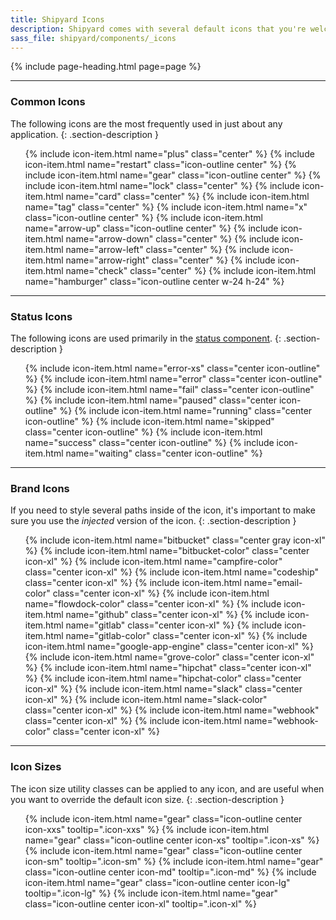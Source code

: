 ```yaml
---
title: Shipyard Icons
description: Shipyard comes with several default icons that you're welcome to use on any project. Each icon has been designed on a pixel grid at the small size possible, but can be scaled up to any size you like simply by changing the `width` and `height` in the CSS.
sass_file: shipyard/components/_icons
---
```


{% include page-heading.html page=page %}

---

### Common Icons
The following icons are the most frequently used in just about any application.
{: .section-description }

<ul class="icon-list col-container">
  {% include icon-item.html name="plus" class="center" %}
  {% include icon-item.html name="restart" class="icon-outline center" %}
  {% include icon-item.html name="gear" class="icon-outline center" %}
  {% include icon-item.html name="lock" class="center" %}
  {% include icon-item.html name="card" class="center" %}
  {% include icon-item.html name="tag" class="center" %}
  {% include icon-item.html name="x" class="icon-outline center" %}
  {% include icon-item.html name="arrow-up" class="icon-outline center" %}
  {% include icon-item.html name="arrow-down" class="center" %}
  {% include icon-item.html name="arrow-left" class="center" %}
  {% include icon-item.html name="arrow-right" class="center" %}
  {% include icon-item.html name="check" class="center" %}
  {% include icon-item.html name="hamburger" class="icon-outline center w-24 h-24" %}
</ul>

---

### Status Icons
The following icons are used primarily in the <a href="{{ site.baseurl }}/components/statuses">status component</a>.
{: .section-description }

<ul class="icon-list col-container">
  {% include icon-item.html name="error-xs" class="center icon-outline" %}
  {% include icon-item.html name="error" class="center icon-outline" %}
  {% include icon-item.html name="fail" class="center icon-outline" %}
  {% include icon-item.html name="paused" class="center icon-outline" %}
  {% include icon-item.html name="running" class="center icon-outline" %}
  {% include icon-item.html name="skipped" class="center icon-outline" %}
  {% include icon-item.html name="success" class="center icon-outline" %}
  {% include icon-item.html name="waiting" class="center icon-outline" %}
</ul>

---

### Brand Icons
If you need to style several paths inside of the icon, it's important to make sure you use the *injected* version of the icon.
{: .section-description }

<ul class="icon-list col-container">
  <!-- {% include icon-item.html name="bitbucket-white" class="center icon-xl" %} -->
  {% include icon-item.html name="bitbucket" class="center gray icon-xl" %}
  {% include icon-item.html name="bitbucket-color" class="center icon-xl" %}
  {% include icon-item.html name="campfire-color" class="center icon-xl" %}
  {% include icon-item.html name="codeship" class="center icon-xl" %}
  {% include icon-item.html name="email-color" class="center icon-xl" %}
  {% include icon-item.html name="flowdock-color" class="center icon-xl" %}
  {% include icon-item.html name="github" class="center icon-xl" %}
  {% include icon-item.html name="gitlab" class="center icon-xl" %}
  {% include icon-item.html name="gitlab-color" class="center icon-xl" %}
  {% include icon-item.html name="google-app-engine" class="center icon-xl" %}
  {% include icon-item.html name="grove-color" class="center icon-xl" %}
  {% include icon-item.html name="hipchat" class="center icon-xl" %}
  {% include icon-item.html name="hipchat-color" class="center icon-xl" %}
  {% include icon-item.html name="slack" class="center icon-xl" %}
  {% include icon-item.html name="slack-color" class="center icon-xl" %}
  {% include icon-item.html name="webhook" class="center icon-xl" %}
  {% include icon-item.html name="webhook-color" class="center icon-xl" %}
</ul>

---

### Icon Sizes
The icon size utility classes can be applied to any icon, and are useful when you want to override the default icon size.
{: .section-description }

<ul class="icon-list col-container">
  {% include icon-item.html name="gear" class="icon-outline center icon-xxs" tooltip=".icon-xxs" %}
  {% include icon-item.html name="gear" class="icon-outline center icon-xs" tooltip=".icon-xs" %}
  {% include icon-item.html name="gear" class="icon-outline center icon-sm" tooltip=".icon-sm" %}
  {% include icon-item.html name="gear" class="icon-outline center icon-md" tooltip=".icon-md" %}
  {% include icon-item.html name="gear" class="icon-outline center icon-lg" tooltip=".icon-lg" %}
  {% include icon-item.html name="gear" class="icon-outline center icon-xl" tooltip=".icon-xl" %}
</ul>
